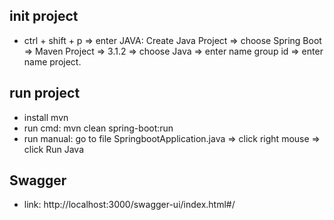 ## init project

- ctrl + shift + p => enter JAVA: Create Java Project => choose Spring Boot => Maven Project => 3.1.2 => choose Java => enter name group id => enter name project.

## run project

- install mvn
- run cmd: mvn clean spring-boot:run
- run manual: go to file SpringbootApplication.java => click right mouse => click Run Java

## Swagger

- link: http://localhost:3000/swagger-ui/index.html#/
